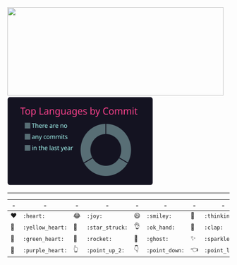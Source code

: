 <!--
### Hi there 👋
-->

<!--
**jnan806/jnan806** is a ✨ _special_ ✨ repository because its `README.md` (this file) appears on your GitHub profile.

Here are some ideas to get you started:

- 🔭 I’m currently working on ...
- 🌱 I’m currently learning ...
- 👯 I’m looking to collaborate on ...
- 🤔 I’m looking for help with ...
- 💬 Ask me about ...
- 📫 How to reach me: ...
- 😄 Pronouns: ...
- ⚡ Fun fact: ...
-->

<div>
  <img src="https://github-readme-stats.vercel.app/api?username=jnan806&show_icons=true&theme=radical&hide_border=true&count_private=true" height="200" width="490"/>
  <img src="https://raw.githubusercontent.com/jnan806/jnan806/main/profile-summary-card-output/radical/2-most-commit-language.svg" height="200" width="330"/>
</div>



---

<!--
### Quick Emoji
-->

| -            | -              | -           | -             | -          | -            | -          | -            | -           | -             |
| ---          | ---            | ---         | ---           | ---        | ---          | ---        | ---          | ---         | ---           |
|:heart:       |`:heart:`       |:joy:        |`:joy:`        |:smiley:    |`:smiley:`    |:thinking:  |`:thinking:`  |:cold_sweat: |`:cold_sweat:` |
|:orange_heart:|`:yellow_heart:`|:star_struck:|`:star_struck:`|:ok_hand:   |`:ok_hand:`   |:clap:      |`:clap:`      |:handshake:  |`:handshake:`  |
|:yellow_heart:|`:green_heart:` |:rocket:     |`:rocket:`     |:ghost:     |`:ghost:`     |:sparkles:  |`:sparkles:`  |:100:        |`:100:`        |
|:purple_heart:|`:purple_heart:`|:point_up_2: |`:point_up_2:` |:point_down:|`:point_down:`|:point_left:|`:point_left:`|:point_right:|`:point_right:`|
